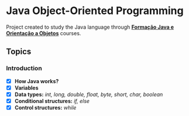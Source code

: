 # Java Object-Oriented Programming

Project created to study the Java language through **[Formação Java e Orientação a Objetos](https://cursos.alura.com.br/formacao-java)** courses.

## Topics

### Introduction
- [x]  **How Java works?**
- [x]  **Variables**
- [x]  **Data types:** *int, long, double, float, byte, short, char, boolean*
- [x]  **Conditional structures:** *if, else*
- [x]  **Control structures:** *while*